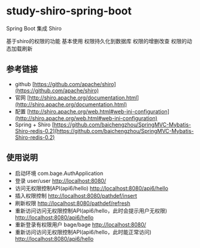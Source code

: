 # study-shiro-spring-boot #
Spring Boot 集成 Shiro

基于shiro的权限的功能
基本使用
权限持久化到数据库
权限的增删改查
权限的动态加载刷新

## 参考链接 ##
- github [https://github.com/apache/shiro](https://github.com/apache/shiro)
- 官网 [http://shiro.apache.org/documentation.html](http://shiro.apache.org/documentation.html)
- 配置 [http://shiro.apache.org/web.html#web-ini-configuration](http://shiro.apache.org/web.html#web-ini-configuration)
- Spring + Shiro [https://github.com/baichengzhou/SpringMVC-Mybatis-Shiro-redis-0.2](https://github.com/baichengzhou/SpringMVC-Mybatis-Shiro-redis-0.2)

## 使用说明 ##
- 启动环境 com.bage.AuthApplication
- 登录 user/user [http://localhost:8080/](http://localhost:8080/)
- 访问无权限控制API(api6/hello) [http://localhost:8080/api6/hello](http://localhost:8080/api6/hello)
- 插入权限控制 [http://localhost:8080/pathdef/insert](http://localhost:8080/pathdef/insert)
- 刷新权限 [http://localhost:8080/pathdef/refresh](http://localhost:8080/pathdef/refresh)
- 重新访问访问无权限控制API(api6/hello，此时会提示用户无权限) [http://localhost:8080/api6/hello](http://localhost:8080/api6/hello)
- 重新登录有权限用户 bage/bage [http://localhost:8080/](http://localhost:8080/)
- 重新访问访问无权限控制API(api6/hello，此时能正常访问) [http://localhost:8080/api6/hello](http://localhost:8080/api6/hello)



